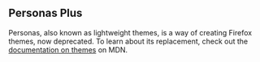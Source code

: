 Personas Plus
-------------

Personas, also known as lightweight themes, is a way of creating Firefox themes,
now deprecated. To learn about its replacement, check out the
[documentation on themes](https://developer.mozilla.org/en-US/docs/Mozilla/Add-ons/Themes/Theme_concepts)
on MDN.
